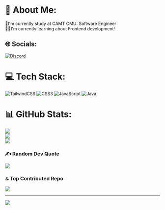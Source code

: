 # 💫 About Me:
📔I'm currently study at CAMT CMU: Software Engineer<br>
👨‍💻I'm currently learning about Frontend development!


## 🌐 Socials:
[![Discord](https://img.shields.io/badge/Discord-%237289DA.svg?logo=discord&logoColor=white)](https://discord.gg/tufffffffffffffffffffffffffy) 

# 💻 Tech Stack:
![TailwindCSS](https://img.shields.io/badge/tailwindcss-%2338B2AC.svg?style=for-the-badge&logo=tailwind-css&logoColor=white) ![CSS3](https://img.shields.io/badge/css3-%231572B6.svg?style=for-the-badge&logo=css3&logoColor=white) ![JavaScript](https://img.shields.io/badge/javascript-%23323330.svg?style=for-the-badge&logo=javascript&logoColor=%23F7DF1E) ![Java](https://img.shields.io/badge/java-%23ED8B00.svg?style=for-the-badge&logo=openjdk&logoColor=white)
# 📊 GitHub Stats:
![](https://github-readme-stats.vercel.app/api?username=IngM5058&theme=radical&hide_border=false&include_all_commits=true&count_private=true)<br/>
![](https://github-readme-streak-stats.herokuapp.com/?user=IngM5058&theme=radical&hide_border=false)<br/>
![](https://github-readme-stats.vercel.app/api/top-langs/?username=IngM5058&theme=radical&hide_border=false&include_all_commits=true&count_private=true&layout=compact)

### ✍️ Random Dev Quote
![](https://quotes-github-readme.vercel.app/api?type=horizontal&theme=radical)

### 🔝 Top Contributed Repo
![](https://github-contributor-stats.vercel.app/api?username=IngM5058&limit=5&theme=radical&combine_all_yearly_contributions=true)

---
[![](https://visitcount.itsvg.in/api?id=IngM5058&icon=5&color=0)](https://visitcount.itsvg.in)

<!-- Proudly created with GPRM ( https://gprm.itsvg.in ) -->
